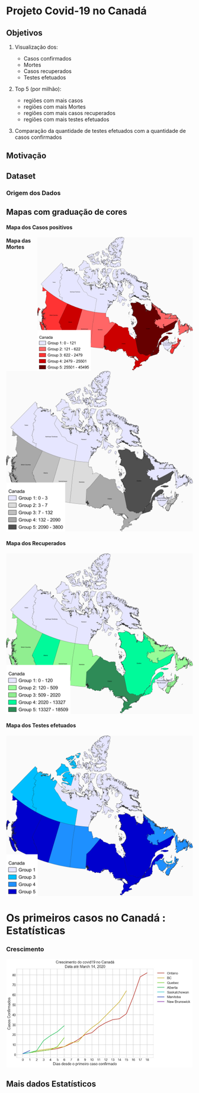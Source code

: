 # **Projeto Covid-19 no Canadá**

## Objetivos
1. Visualização dos:
   - Casos confirmados
   - Mortes
   - Casos recuperados
   - Testes efetuados

2. Top 5 (por milhão):
   - regiões com mais casos
   - regiões com mais Mortes
   - regiões com mais casos recuperados
   - regiões com mais testes efetuados

3. Comparação da quantidade de testes efetuados com a quantidade de casos confirmados

## **Motivação**

## **Dataset**

### **Origem dos Dados**


## **Mapas com graduação de cores**

#### **Mapa dos Casos positivos**
<p><img src="fig/casosCanada.png" width="420" align="right"> <p>

#### **Mapa das Mortes**
<p><img src="fig/mortesCanada.png" > <p>


#### **Mapa dos Recuperados**
<p><img src="fig/recuperadosCanada.png" ><p>


#### **Mapa dos Testes efetuados**
<p><img src="fig/testesCanada.png" > <p>


# Os primeiros casos no Canadá : Estatísticas

### Crescimento
<p><img src="graf/crescimento200.jpg">


## Mais dados Estatísticos

